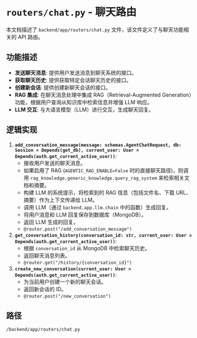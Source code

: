 # `routers/chat.py` - 聊天路由

本文档描述了 `backend/app/routers/chat.py` 文件，该文件定义了与聊天功能相关的 API 路由。

## 功能描述
*   **发送聊天消息**: 提供用户发送消息到聊天系统的接口。
*   **获取聊天历史**: 提供获取特定会话聊天历史的接口。
*   **创建新会话**: 提供创建新聊天会话的接口。
*   **RAG 集成**: 在聊天消息处理中集成 RAG（Retrieval-Augmented Generation）功能，根据用户查询从知识库中检索信息并增强 LLM 响应。
*   **LLM 交互**: 与大语言模型（LLM）进行交互，生成聊天回复。

## 逻辑实现
1.  **`add_conversation_message(message: schemas.AgentChatRequest, db: Session = Depends(get_db), current_user: User = Depends(auth.get_current_active_user))`**:
    *   接收用户发送的聊天消息。
    *   如果启用了 RAG (`AGENTIC_RAG_ENABLE=False` 时的直接聊天路径)，则调用 `rag_knowledge.generic_knowledge.query_rag_system` 来检索相关文档和摘要。
    *   构建 LLM 的系统提示，将检索到的 RAG 信息（包括文件名、下载 URL、摘要）作为上下文传递给 LLM。
    *   调用 LLM（通过 `backend.app.llm.chain` 中的函数）生成回复。
    *   将用户消息和 LLM 回复保存到数据库（MongoDB）。
    *   返回 LLM 生成的回复。
    *   `@router.post("/add_conversation_message")`
2.  **`get_conversation_history(conversation_id: str, current_user: User = Depends(auth.get_current_active_user))`**:
    *   根据 `conversation_id` 从 MongoDB 中检索聊天历史。
    *   返回聊天消息列表。
    *   `@router.get("/history/{conversation_id}")`
3.  **`create_new_conversation(current_user: User = Depends(auth.get_current_active_user))`**:
    *   为当前用户创建一个新的聊天会话。
    *   返回新会话的 ID。
    *   `@router.post("/new_conversation")`

## 路径
`/backend/app/routers/chat.py`